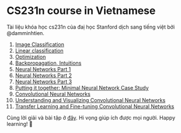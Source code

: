 # CS231n course in Vietnamese
Tài liệu khóa học cs231n của đaị học Stanford dịch sang tiếng việt bởi @damminhtien. 
1. [Image Classification](https://github.com/damminhtien/cs231n-CNN-Vietnamese/blob/master/Lec1_Image_Classifier.md)
2. [Linear classification](https://github.com/damminhtien/cs231n-CNN-Vietnamese/blob/master/Lec2_Linear_Classifiy.md)
3. [Optimization](#)
4. [Backpropagation, Intuitions](#)
5. [Neural Networks Part 1](#)
6. [Neural Networks Part 2](#)
7. [Neural Networks Part 3](#)
8. [Putting it together: Minimal Neural Network Case Study](#)
9. [Convolutional Neural Networks](#)
10. [Understanding and Visualizing Convolutional Neural Networks](#)
11. [Transfer Learning and Fine-tuning Convolutional Neural Networks](#)

Cùng lời giải và bài tập ở [đây](https://github.com/damminhtien/cs231n-CNN-Vietnamese/tree/master/assignment_spring2018/assignment1). Hi vọng giúp ích được mọi người. Happy learning! :tada:
